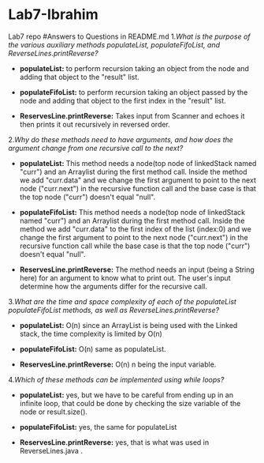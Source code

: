 # Lab7-Ibrahim
Lab7 repo
#Answers to Questions in README.md
1.<i>What is the purpose of the various auxiliary methods populateList, populateFifoList, and ReverseLines.printReverse?</i>
- <p><b>populateList:</b> to perform recursion taking an object from the node and adding that object to the "result" list.</p>
- <p><b>populateFifoList:</b> to perform recursion taking an object passed by the node and adding that object to the first index in the "result" list.</p>
- <p><b>ReservesLine.printReverse:</b> Takes input from Scanner and echoes it then prints it out recursively in reversed order.</p>

2.<i>Why do these methods need to have arguments, and how does the argument change from one recursive call to the next?</i>
- <p><b>populateList:</b> This method needs a node(top node of linkedStack named "curr") and an Arraylist during the first method call. Inside the method we add "curr.data" and we change the first argument to point to the next node ("curr.next") in the recursive function call and the base case is that the top node ("curr") doesn't equal "null". </p>
-  <p><b>populateFifoList:</b> This method needs a node(top node of linkedStack named "curr") and an Arraylist during the first method call. Inside the method we add "curr.data" to the first index of the list (index:0) and we change the first argument to point to the next node ("curr.next") in the recursive function call while the base case is that the top node ("curr") doesn't equal "null". </p>
- <p><b>ReservesLine.printReverse:</b> The method needs an input (being a String here) for an argument to know what to print out. The user's input determine how the arguments differ for the recursive call.</p>

3.<i>What are the time and space complexity of each of the populateList populateFifoList methods, as well as ReverseLines.printReverse?</i>
- <p><b>populateList:</b> O(n) since an ArrayList is being used with the Linked stack, the time complexity is limited by O(n)</p>
- <p><b>populateFifoList:</b> O(n) same as populateList.</p>
- <p><b>ReservesLine.printReverse:</b> O(n) n being the input variable.
4.<i>Which of these methods can be implemented using while loops?</i>
- <p><b>populateList:</b> yes, but we have to be careful from ending up in an infinite loop, that could be done by checking the size variable of the node or result.size().</p>
- <p><b>populateFifoList:</b> yes, the same for populateList </p>
- <p><b>ReservesLine.printReverse:</b> yes, that is what was used in ReverseLines.java .</p>
